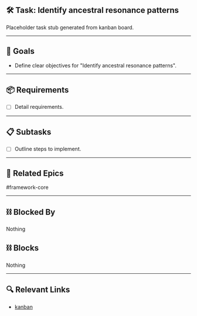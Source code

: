 ## 🛠️ Task: Identify ancestral resonance patterns

Placeholder task stub generated from kanban board.

---

## 🎯 Goals

- Define clear objectives for "Identify ancestral resonance patterns".

---

## 📦 Requirements

- [ ] Detail requirements.

---

## 📋 Subtasks

- [ ] Outline steps to implement.

---

## 🔗 Related Epics

#framework-core

---

## ⛓️ Blocked By

Nothing

## ⛓️ Blocks

Nothing

---

## 🔍 Relevant Links

- [kanban](../boards/kanban.md)
